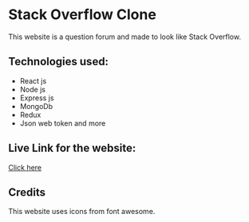 # Stack Overflow Clone

This website is a question forum and made to look like Stack Overflow.

## Technologies used:

* React js
* Node js
* Express js
* MongoDb
* Redux
* Json web token and more

## Live Link for the website:
[Click here]()

## Credits
This website uses icons from font awesome.